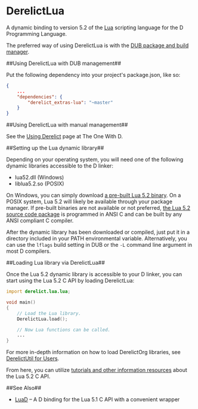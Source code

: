 DerelictLua
============

A dynamic binding to version 5.2 of the [Lua][1] scripting language for the D Programming Language.

The preferred way of using DerelictLua is with the
[DUB package and build manager][2].

##Using DerelictLua with DUB management##

Put the following dependency into your project's package.json, like so:

```json
{
    ...
    "dependencies": {
        "derelict_extras-lua": "~master"
    }
}
```

##Using DerelictLua with manual management##

See the [Using Derelict][3] page at The One With D.

##Setting up the Lua dynamic library##

Depending on your operating system, you will need one of the following dynamic
libraries accessible to the D linker:

* lua52.dll (Windows)
* liblua5.2.so (POSIX)

On Windows, you can simply download [a pre-built Lua 5.2 binary][4]. On a POSIX
system, Lua 5.2 will likely be available through your package manager. If
pre-built binaries are not available or not preferred,
[the Lua 5.2 source code package][5] is programmed in ANSI C and can be built
by any ANSI compliant C compiler.

After the dynamic library has been downloaded or compiled, just put it in a
directory included in your PATH environmental variable. Alternatively, you can
use the `lflags` build setting in DUB or the `-L` command line argument in most
D compilers.

##Loading Lua library via DerelictLua##

Once the Lua 5.2 dynamic library is accessible to your D linker, you can start
using the Lua 5.2 C API by loading DerelictLua:

```D
import derelict.lua.lua;

void main()
{
    // Load the Lua library.
    DerelictLua.load();

    // Now Lua functions can be called.
    ...
}
```

For more in-depth information on how to load DerelictOrg libraries, see
[DerelictUtil for Users][6].

From here, you can utilize [tutorials and other information resources][7] about
the Lua 5.2 C API.

##See Also##

* [LuaD][8] – A D binding for the Lua 5.1 C API with a convenient wrapper

[1]: http://www.lua.org/
[2]: http://code.dlang.org/about
[3]: http://dblog.aldacron.net/derelict-help/using-derelict/
[4]: http://joedf.users.sourceforge.net/luabuilds/
[5]: http://www.lua.org/ftp/
[6]: https://github.com/DerelictOrg/DerelictUtil/wiki/DerelictUtil-for-Users
[7]: http://www.lua.org/pil/contents.html#24
[8]: https://github.com/JakobOvrum/LuaD
